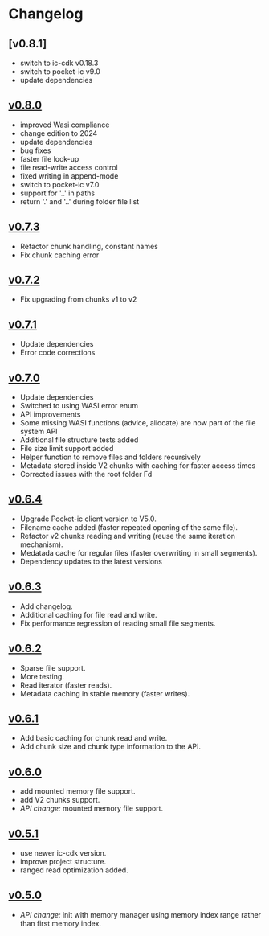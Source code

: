 # Changelog

## [v0.8.1]
- switch to ic-cdk v0.18.3
- switch to pocket-ic v9.0
- update dependencies

## [v0.8.0]
- improved Wasi compliance
- change edition to 2024
- update dependencies
- bug fixes
- faster file look-up
- file read-write access control
- fixed writing in append-mode
- switch to pocket-ic v7.0
- support for '..' in paths
- return '.' and '..' during folder file list


## [v0.7.3]
- Refactor chunk handling, constant names
- Fix chunk caching error


## [v0.7.2]
- Fix upgrading from chunks v1 to v2


## [v0.7.1]
- Update dependencies
- Error code corrections

## [v0.7.0]
- Update dependencies
- Switched to using WASI error enum
- API improvements
- Some missing WASI functions (advice, allocate) are now part of the file system API
- Additional file structure tests added
- File size limit support added
- Helper function to remove files and folders recursively
- Metadata stored inside V2 chunks with caching for faster access times
- Corrected issues with the root folder Fd


## [v0.6.4]
- Upgrade Pocket-ic client version to V5.0.
- Filename cache added (faster repeated opening of the same file).
- Refactor v2 chunks reading and writing (reuse the same iteration mechanism).
- Medatada cache for regular files (faster overwriting in small segments).
- Dependency updates to the latest versions


## [v0.6.3]
- Add changelog.
- Additional caching for file read and write.
- Fix performance regression of reading small file segments.

## [v0.6.2]
- Sparse file support.
- More testing.
- Read iterator (faster reads).
- Metadata caching in stable memory (faster writes).

## [v0.6.1]
- Add basic caching for chunk read and write.
- Add chunk size and chunk type information to the API.

## [v0.6.0]
- add mounted memory file support.
- add V2 chunks support.
- *API change:* mounted memory file support.

## [v0.5.1]
- use newer ic-cdk version.
- improve project structure.
- ranged read optimization added.

## [v0.5.0]
- *API change:* init with memory manager using memory index range rather than first memory index.


[unreleased]: https://github.com/wasm-forge/stable-fs/compare/v0.8.0...main
[v0.8.0]: https://github.com/wasm-forge/stable-fs/compare/v0.7.3...v0.8.0
[v0.7.3]: https://github.com/wasm-forge/stable-fs/compare/v0.7.2...v0.7.3
[v0.7.2]: https://github.com/wasm-forge/stable-fs/compare/v0.7.1...v0.7.2
[v0.7.1]: https://github.com/wasm-forge/stable-fs/compare/v0.7.0...v0.7.1
[v0.7.0]: https://github.com/wasm-forge/stable-fs/compare/v0.6.4...v0.7.0
[v0.6.4]: https://github.com/wasm-forge/stable-fs/compare/v0.6.3...v0.6.4
[v0.6.3]: https://github.com/wasm-forge/stable-fs/compare/v0.6.2...v0.6.3
[v0.6.2]: https://github.com/wasm-forge/stable-fs/compare/v0.6.1...v0.6.2
[v0.6.1]: https://github.com/wasm-forge/stable-fs/compare/v0.6.0...v0.6.1
[v0.6.0]: https://github.com/wasm-forge/stable-fs/compare/v0.5.1...v0.6.0
[v0.5.1]: https://github.com/wasm-forge/stable-fs/compare/v0.5.0...v0.5.1
[v0.5.0]: https://github.com/wasm-forge/stable-fs/compare/v0.4.0...v0.5.0

